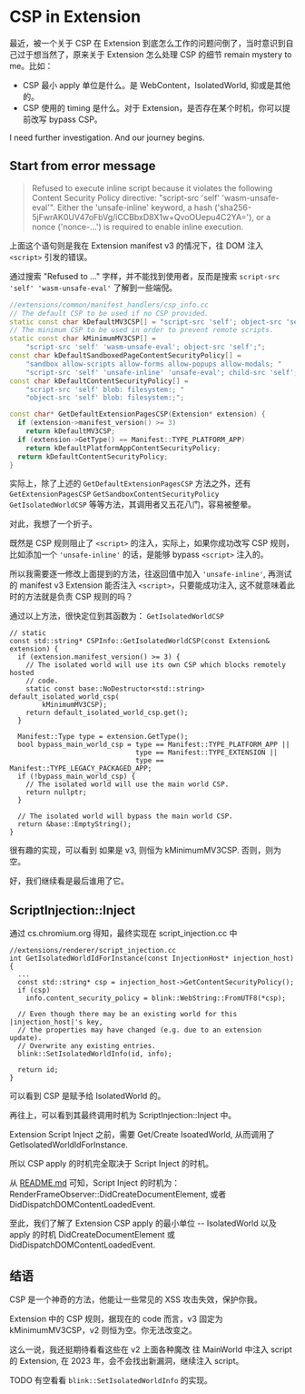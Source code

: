 # CSP in Extension

最近，被一个关于 CSP 在 Extension 到底怎么工作的问题问倒了，当时意识到自己过于想当然了，原来关于 Extension 怎么处理 CSP 的细节 remain mystery to me。比如：

* CSP 最小 apply 单位是什么。是 WebContent，IsolatedWorld, 抑或是其他的。
* CSP 使用的 timing 是什么。对于 Extension，是否存在某个时机，你可以提前改写 bypass CSP。

I need further investigation. And our journey begins.

## Start from error message

> Refused to execute inline script because it violates the following Content Security Policy directive: "script-src 'self' 'wasm-unsafe-eval'". Either the 'unsafe-inline' keyword, a hash ('sha256-5jFwrAK0UV47oFbVg/iCCBbxD8X1w+QvoOUepu4C2YA='), or a nonce ('nonce-...') is required to enable inline execution.

上面这个语句则是我在 Extension manifest v3 的情况下，往 DOM 注入 `<script>` 引发的错误。

通过搜索 "Refused to ..." 字样，并不能找到使用者，反而是搜索 `script-src 'self' 'wasm-unsafe-eval'` 了解到一些端倪。

```c++
//extensions/common/manifest_handlers/csp_info.cc
// The default CSP to be used if no CSP provided.
static const char kDefaultMV3CSP[] = "script-src 'self'; object-src 'self';";
// The minimum CSP to be used in order to prevent remote scripts.
static const char kMinimumMV3CSP[] =
    "script-src 'self' 'wasm-unsafe-eval'; object-src 'self';";
const char kDefaultSandboxedPageContentSecurityPolicy[] =
    "sandbox allow-scripts allow-forms allow-popups allow-modals; "
    "script-src 'self' 'unsafe-inline' 'unsafe-eval'; child-src 'self';";
const char kDefaultContentSecurityPolicy[] =
    "script-src 'self' blob: filesystem:; "
    "object-src 'self' blob: filesystem:;";

const char* GetDefaultExtensionPagesCSP(Extension* extension) {
  if (extension->manifest_version() >= 3)
    return kDefaultMV3CSP;
  if (extension->GetType() == Manifest::TYPE_PLATFORM_APP)
    return kDefaultPlatformAppContentSecurityPolicy;
  return kDefaultContentSecurityPolicy;
}
```

实际上，除了上述的 `GetDefaultExtensionPagesCSP` 方法之外，还有 `GetExtensionPagesCSP` `GetSandboxContentSecurityPolicy` `GetIsolatedWorldCSP` 等等方法，其调用者又五花八门，容易被整晕。

对此，我想了一个折子。

既然是 CSP 规则阻止了 `<script>` 的注入，实际上，如果你成功改写 CSP 规则，比如添加一个 `'unsafe-inline'` 的话，是能够 bypass `<script>` 注入的。

所以我需要逐一修改上面提到的方法，往返回值中加入 `'unsafe-inline'`, 再测试的 manifest v3 Extension 能否注入 `<script>`，只要能成功注入, 这不就意味着此时的方法就是负责 CSP 规则的吗？

通过以上方法，很快定位到其函数为： `GetIsolatedWorldCSP`

```
// static
const std::string* CSPInfo::GetIsolatedWorldCSP(const Extension& extension) {
  if (extension.manifest_version() >= 3) {
    // The isolated world will use its own CSP which blocks remotely hosted
    // code.
    static const base::NoDestructor<std::string> default_isolated_world_csp(
        kMinimumMV3CSP);
    return default_isolated_world_csp.get();
  }

  Manifest::Type type = extension.GetType();
  bool bypass_main_world_csp = type == Manifest::TYPE_PLATFORM_APP ||
                               type == Manifest::TYPE_EXTENSION ||
                               type == Manifest::TYPE_LEGACY_PACKAGED_APP;
  if (!bypass_main_world_csp) {
    // The isolated world will use the main world CSP.
    return nullptr;
  }

  // The isolated world will bypass the main world CSP.
  return &base::EmptyString();
}
```

很有趣的实现，可以看到 如果是 v3, 则恒为 kMinimumMV3CSP. 否则，则为空。

好，我们继续看是最后谁用了它。

## ScriptInjection::Inject

通过 cs.chromium.org 得知，最终实现在 script_injection.cc 中

```
//extensions/renderer/script_injection.cc
int GetIsolatedWorldIdForInstance(const InjectionHost* injection_host) {
  ...
  const std::string* csp = injection_host->GetContentSecurityPolicy();
  if (csp)
    info.content_security_policy = blink::WebString::FromUTF8(*csp);

  // Even though there may be an existing world for this |injection_host|'s key,
  // the properties may have changed (e.g. due to an extension update).
  // Overwrite any existing entries.
  blink::SetIsolatedWorldInfo(id, info);

  return id;
}
```

可以看到 CSP 是赋予给 IsolatedWorld 的。

再往上，可以看到其最终调用时机为 ScriptInjection::Inject 中。

Extension Script Inject 之前，需要 Get/Create IsoatedWorld, 从而调用了 GetIsolatedWorldIdForInstance.

所以 CSP apply 的时机完全取决于 Script Inject 的时机。

从 [README.md](./README.md) 可知，Script Inject 的时机为：RenderFrameObserver::DidCreateDocumentElement, 或者 DidDispatchDOMContentLoadedEvent.

至此，我们了解了 Extension CSP apply 的最小单位 -- IsolatedWorld 以及 apply 的时机 DidCreateDocumentElement 或 DidDispatchDOMContentLoadedEvent.

## 结语

CSP 是一个神奇的方法，他能让一些常见的 XSS 攻击失效，保护你我。

Extension 中的 CSP 规则，据现在的 code 而言，v3 固定为 kMinimumMV3CSP，v2 则恒为空。你无法改变之。

这么一说，我还挺期待看看这些在 v2 上面各种魔改 往 MainWorld 中注入 script 的 Extension, 在 2023 年，会不会找出新漏洞，继续注入 script。



TODO 有空看看 `blink::SetIsolatedWorldInfo` 的实现。